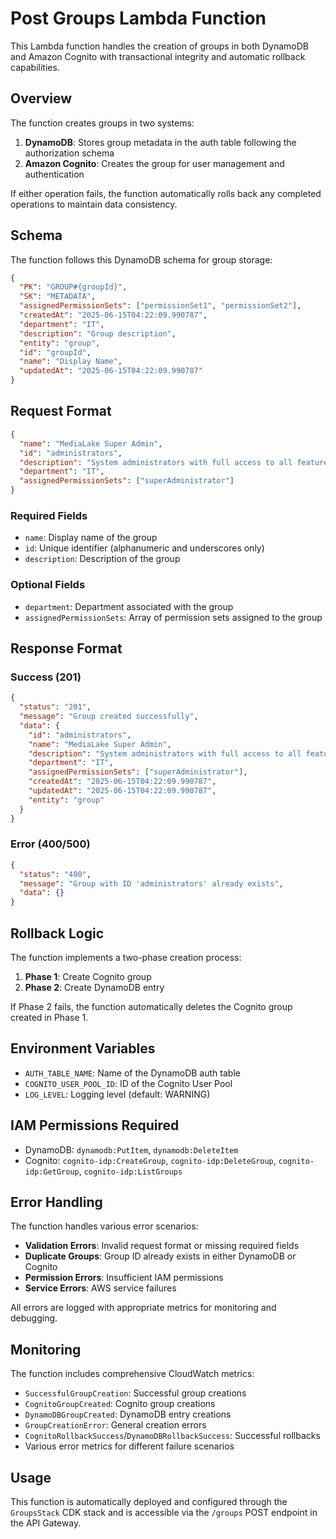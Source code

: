 # Post Groups Lambda Function

This Lambda function handles the creation of groups in both DynamoDB and Amazon Cognito with transactional integrity and automatic rollback capabilities.

## Overview

The function creates groups in two systems:
1. **DynamoDB**: Stores group metadata in the auth table following the authorization schema
2. **Amazon Cognito**: Creates the group for user management and authentication

If either operation fails, the function automatically rolls back any completed operations to maintain data consistency.

## Schema

The function follows this DynamoDB schema for group storage:

```json
{
  "PK": "GROUP#{groupId}",
  "SK": "METADATA",
  "assignedPermissionSets": ["permissionSet1", "permissionSet2"],
  "createdAt": "2025-06-15T04:22:09.990787",
  "department": "IT",
  "description": "Group description",
  "entity": "group",
  "id": "groupId",
  "name": "Display Name",
  "updatedAt": "2025-06-15T04:22:09.990787"
}
```

## Request Format

```json
{
  "name": "MediaLake Super Admin",
  "id": "administrators", 
  "description": "System administrators with full access to all features and settings",
  "department": "IT",
  "assignedPermissionSets": ["superAdministrator"]
}
```

### Required Fields
- `name`: Display name of the group
- `id`: Unique identifier (alphanumeric and underscores only)
- `description`: Description of the group

### Optional Fields
- `department`: Department associated with the group
- `assignedPermissionSets`: Array of permission sets assigned to the group

## Response Format

### Success (201)
```json
{
  "status": "201",
  "message": "Group created successfully",
  "data": {
    "id": "administrators",
    "name": "MediaLake Super Admin",
    "description": "System administrators with full access to all features and settings",
    "department": "IT",
    "assignedPermissionSets": ["superAdministrator"],
    "createdAt": "2025-06-15T04:22:09.990787",
    "updatedAt": "2025-06-15T04:22:09.990787",
    "entity": "group"
  }
}
```

### Error (400/500)
```json
{
  "status": "400",
  "message": "Group with ID 'administrators' already exists",
  "data": {}
}
```

## Rollback Logic

The function implements a two-phase creation process:

1. **Phase 1**: Create Cognito group
2. **Phase 2**: Create DynamoDB entry

If Phase 2 fails, the function automatically deletes the Cognito group created in Phase 1.

## Environment Variables

- `AUTH_TABLE_NAME`: Name of the DynamoDB auth table
- `COGNITO_USER_POOL_ID`: ID of the Cognito User Pool
- `LOG_LEVEL`: Logging level (default: WARNING)

## IAM Permissions Required

- DynamoDB: `dynamodb:PutItem`, `dynamodb:DeleteItem`
- Cognito: `cognito-idp:CreateGroup`, `cognito-idp:DeleteGroup`, `cognito-idp:GetGroup`, `cognito-idp:ListGroups`

## Error Handling

The function handles various error scenarios:

- **Validation Errors**: Invalid request format or missing required fields
- **Duplicate Groups**: Group ID already exists in either DynamoDB or Cognito
- **Permission Errors**: Insufficient IAM permissions
- **Service Errors**: AWS service failures

All errors are logged with appropriate metrics for monitoring and debugging.

## Monitoring

The function includes comprehensive CloudWatch metrics:

- `SuccessfulGroupCreation`: Successful group creations
- `CognitoGroupCreated`: Cognito group creations
- `DynamoDBGroupCreated`: DynamoDB entry creations
- `GroupCreationError`: General creation errors
- `CognitoRollbackSuccess`/`DynamoDBRollbackSuccess`: Successful rollbacks
- Various error metrics for different failure scenarios

## Usage

This function is automatically deployed and configured through the `GroupsStack` CDK stack and is accessible via the `/groups` POST endpoint in the API Gateway. 